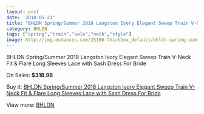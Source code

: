 ```yaml
---
layout: post
date: '2018-05-21'
title: "BHLDN Spring/Summer 2018 Langston Ivory Elegant Sweep Train V-Neck Fit & Flare Long Sleeves Lace with Sash Dress For Bride"
category: BHLDN
tags: ["spring","train","sale","neck","style"]
image: http://img.eudances.com/25166-thickbox_default/bhldn-spring-summer-2018-langston-ivory-elegant-sweep-train-v-neck-fit-flare-long-sleeves-lace-with-sash-dress-for-bride.jpg
---
```

BHLDN Spring/Summer 2018 Langston Ivory Elegant Sweep Train V-Neck Fit & Flare Long Sleeves Lace with Sash Dress For Bride

On Sales: **$318.98**
<a href="https://www.eudances.com/en/bhldn/8335-bhldn-spring-summer-2018-langston-ivory-elegant-sweep-train-v-neck-fit-flare-long-sleeves-lace-with-sash-dress-for-bride.html"><amp-img layout="responsive" width="600" height="600" src="//img.eudances.com/25166-thickbox_default/bhldn-spring-summer-2018-langston-ivory-elegant-sweep-train-v-neck-fit-flare-long-sleeves-lace-with-sash-dress-for-bride.jpg" alt="BHLDN Spring/Summer 2018 Langston Ivory Elegant Sweep Train V-Neck Fit & Flare Long Sleeves Lace with Sash Dress For Bride 0" /></a>
<a href="https://www.eudances.com/en/bhldn/8335-bhldn-spring-summer-2018-langston-ivory-elegant-sweep-train-v-neck-fit-flare-long-sleeves-lace-with-sash-dress-for-bride.html"><amp-img layout="responsive" width="600" height="600" src="//img.eudances.com/25170-thickbox_default/bhldn-spring-summer-2018-langston-ivory-elegant-sweep-train-v-neck-fit-flare-long-sleeves-lace-with-sash-dress-for-bride.jpg" alt="BHLDN Spring/Summer 2018 Langston Ivory Elegant Sweep Train V-Neck Fit & Flare Long Sleeves Lace with Sash Dress For Bride 1" /></a>
<a href="https://www.eudances.com/en/bhldn/8335-bhldn-spring-summer-2018-langston-ivory-elegant-sweep-train-v-neck-fit-flare-long-sleeves-lace-with-sash-dress-for-bride.html"><amp-img layout="responsive" width="600" height="600" src="//img.eudances.com/25169-thickbox_default/bhldn-spring-summer-2018-langston-ivory-elegant-sweep-train-v-neck-fit-flare-long-sleeves-lace-with-sash-dress-for-bride.jpg" alt="BHLDN Spring/Summer 2018 Langston Ivory Elegant Sweep Train V-Neck Fit & Flare Long Sleeves Lace with Sash Dress For Bride 2" /></a>
<a href="https://www.eudances.com/en/bhldn/8335-bhldn-spring-summer-2018-langston-ivory-elegant-sweep-train-v-neck-fit-flare-long-sleeves-lace-with-sash-dress-for-bride.html"><amp-img layout="responsive" width="600" height="600" src="//img.eudances.com/25168-thickbox_default/bhldn-spring-summer-2018-langston-ivory-elegant-sweep-train-v-neck-fit-flare-long-sleeves-lace-with-sash-dress-for-bride.jpg" alt="BHLDN Spring/Summer 2018 Langston Ivory Elegant Sweep Train V-Neck Fit & Flare Long Sleeves Lace with Sash Dress For Bride 3" /></a>
<a href="https://www.eudances.com/en/bhldn/8335-bhldn-spring-summer-2018-langston-ivory-elegant-sweep-train-v-neck-fit-flare-long-sleeves-lace-with-sash-dress-for-bride.html"><amp-img layout="responsive" width="600" height="600" src="//img.eudances.com/25167-thickbox_default/bhldn-spring-summer-2018-langston-ivory-elegant-sweep-train-v-neck-fit-flare-long-sleeves-lace-with-sash-dress-for-bride.jpg" alt="BHLDN Spring/Summer 2018 Langston Ivory Elegant Sweep Train V-Neck Fit & Flare Long Sleeves Lace with Sash Dress For Bride 4" /></a>

Buy it: [BHLDN Spring/Summer 2018 Langston Ivory Elegant Sweep Train V-Neck Fit & Flare Long Sleeves Lace with Sash Dress For Bride](https://www.eudances.com/en/bhldn/8335-bhldn-spring-summer-2018-langston-ivory-elegant-sweep-train-v-neck-fit-flare-long-sleeves-lace-with-sash-dress-for-bride.html "BHLDN Spring/Summer 2018 Langston Ivory Elegant Sweep Train V-Neck Fit & Flare Long Sleeves Lace with Sash Dress For Bride")

View more: [BHLDN](https://www.eudances.com/en/124-bhldn "BHLDN")